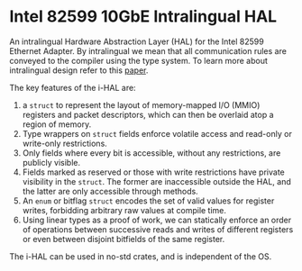 # Intel 82599 10GbE Intralingual HAL

An intralingual Hardware Abstraction Layer (HAL) for the Intel 82599 Ethernet Adapter. By intralingual we mean that all communication rules are conveyed to the compiler using the type system. To learn more about intralingual design refer to this [paper](https://dl.acm.org/doi/10.1145/3625275.3625398).

The key features of the i-HAL are:
1. a `struct` to represent the layout of memory-mapped I/O (MMIO) registers and packet descriptors, which can then be overlaid atop a region of memory.
2. Type wrappers on `struct` fields enforce volatile access and read-only or write-only restrictions.
3. Only fields where every bit is accessible, without any restrictions, are publicly visible.
4. Fields marked as reserved or those with write restrictions have private visibility in the `struct`. The former are inaccessible outside the HAL, and the latter are only accessible through methods.
5. An `enum` or bitflag `struct` encodes the set of valid values for register writes, forbidding arbitrary raw values at compile time.
6. Using linear types as a proof of work, we can statically enforce an order of operations between successive reads and writes of different registers or even between disjoint bitfields of the same register.

The i-HAL can be used in no-std crates, and is independent of the OS.
